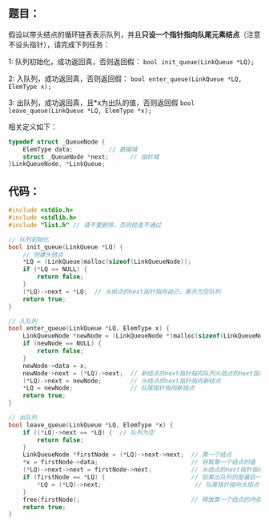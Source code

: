 ## 题目：

假设以带头结点的循环链表表示队列，并且**只设一个指针指向队尾元素结点**（注意不设头指针），请完成下列任务：

1: 队列初始化，成功返回真，否则返回假： `bool init_queue(LinkQueue *LQ);`  

2: 入队列，成功返回真，否则返回假： `bool enter_queue(LinkQueue *LQ, ElemType x);`  

3: 出队列，成功返回真，且*x为出队的值，否则返回假 `bool leave_queue(LinkQueue *LQ, ElemType *x);`

相关定义如下：

```cpp
typedef struct _QueueNode {
    ElemType data;          // 数据域
    struct _QueueNode *next;      // 指针域
}LinkQueueNode, *LinkQueue;
```

## 代码：

```c
#include <stdio.h>
#include <stdlib.h>
#include "list.h" // 请不要删除，否则检查不通过

// 队列初始化
bool init_queue(LinkQueue *LQ) {
    // 创建头结点
    *LQ = (LinkQueue)malloc(sizeof(LinkQueueNode));
    if (*LQ == NULL) {
        return false;
    }
    (*LQ)->next = *LQ;  // 头结点的next指针指向自己，表示为空队列
    return true;
}

// 入队列
bool enter_queue(LinkQueue *LQ, ElemType x) {
    LinkQueueNode *newNode = (LinkQueueNode *)malloc(sizeof(LinkQueueNode));
    if (newNode == NULL) {
        return false;
    }
    newNode->data = x;
    newNode->next = (*LQ)->next;  // 新结点的next指针指向队列头结点的next指针
    (*LQ)->next = newNode;        // 头结点的next指针指向新结点
    *LQ = newNode;                // 队尾指针指向新结点
    return true;
}

// 出队列
bool leave_queue(LinkQueue *LQ, ElemType *x) {
    if ((*LQ)->next == *LQ) {  // 队列为空
        return false;
    }
    LinkQueueNode *firstNode = (*LQ)->next->next;  // 第一个结点
    *x = firstNode->data;                          // 获取第一个结点的值
    (*LQ)->next->next = firstNode->next;           // 头结点的next指针指向第二个结点
    if (firstNode == *LQ) {                        // 如果出队列的是最后一个结点
        *LQ = (*LQ)->next;                          // 队尾指针指向头结点
    }
    free(firstNode);                               // 释放第一个结点的内存
    return true;
}
```

